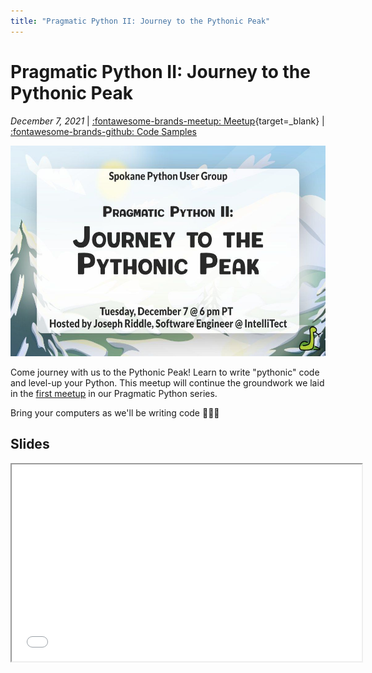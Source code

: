 ```yaml
---
title: "Pragmatic Python II: Journey to the Pythonic Peak"
---
```


# Pragmatic Python II: Journey to the Pythonic Peak

_December 7, 2021_ | [:fontawesome-brands-meetup: Meetup](https://www.meetup.com/Python-Spokane/events/281821257/){target=_blank} | [:fontawesome-brands-github: Code Samples]()

<img src="/img/pragmatic-python-ii-journey-to-the-pythonic-peak.jpeg" width="600" height="337.5">

Come journey with us to the Pythonic Peak! Learn to write "pythonic" code and level-up your Python.
This meetup will continue the groundwork we laid in the [first meetup](pragmatic-python-01.md) in our Pragmatic Python series.

Bring your computers as we'll be writing code 👨🏻‍💻


## Slides

<iframe width="560" height="315" src="/static/Journey-to-the-Pythonic-Peak-Slides.html"></iframe>
